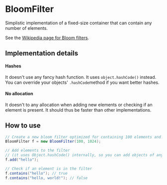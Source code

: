 # BloomFilter

Simplistic implementation of a fixed-size container that can contain any number of elements.
 
 See the [Wikipedia page for Bloom filters](https://en.wikipedia.org/wiki/Bloom_filter).

## Implementation details

#### Hashes
It doesn't use any fancy hash function. It uses `object.hashCode()` instead. You can override your objects' `.hashCode`method if you want better hashes.

#### No allocation
It doesn't to any allocation when adding new elements or checking if an element is present. It should thus be faster than other implementations.

## How to use

```java
// Create a new bloom filter optimized for containing 100 elements and using 1024 bits of memory
BloomFilter f = new BloomFilter(100, 1024);

// Add elements to the filter
// (it uses Object.hashCode() internally, so you can add objects of any type
f.add("hello");

// Check if an element is in the filter
f.contains("hello"); // true
f.contains("hello, world!"); // false
```
